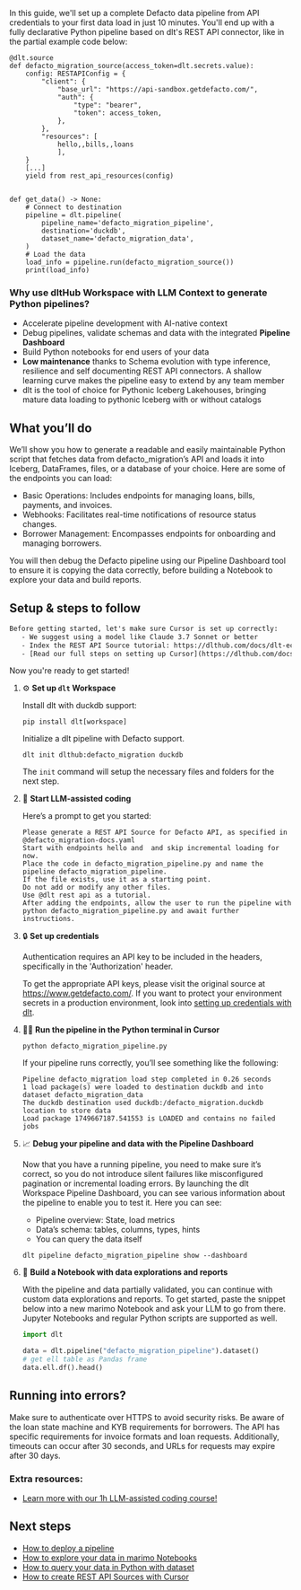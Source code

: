 In this guide, we'll set up a complete Defacto data pipeline from API credentials to your first data load in just 10 minutes. You'll end up with a fully declarative Python pipeline based on dlt's REST API connector, like in the partial example code below:

```python-outcome
@dlt.source
def defacto_migration_source(access_token=dlt.secrets.value):
    config: RESTAPIConfig = {
        "client": {
            "base_url": "https://api-sandbox.getdefacto.com/",
            "auth": {
                "type": "bearer",
                "token": access_token,
            },
        },
        "resources": [
            hello,,bills,,loans
            ],
    }
    [...]
    yield from rest_api_resources(config)


def get_data() -> None:
    # Connect to destination
    pipeline = dlt.pipeline(
        pipeline_name='defacto_migration_pipeline',
        destination='duckdb',
        dataset_name='defacto_migration_data', 
    )
    # Load the data
    load_info = pipeline.run(defacto_migration_source())
    print(load_info) 
```

### Why use dltHub Workspace with LLM Context to generate Python pipelines?

- Accelerate pipeline development with AI-native context
- Debug pipelines, validate schemas and data with the integrated **Pipeline Dashboard**
- Build Python notebooks for end users of your data
- **Low maintenance** thanks to Schema evolution with type inference, resilience and self documenting REST API connectors. A shallow learning curve makes the pipeline easy to extend by any team member
- dlt is the tool of choice for Pythonic Iceberg Lakehouses, bringing mature data loading to pythonic Iceberg with or without catalogs

## What you’ll do

We’ll show you how to generate a readable and easily maintainable Python script that fetches data from defacto_migration’s API and loads it into Iceberg, DataFrames, files, or a database of your choice. Here are some of the endpoints you can load:

- Basic Operations: Includes endpoints for managing loans, bills, payments, and invoices.
- Webhooks: Facilitates real-time notifications of resource status changes.
- Borrower Management: Encompasses endpoints for onboarding and managing borrowers.

You will then debug the Defacto pipeline using our Pipeline Dashboard tool to ensure it is copying the data correctly, before building a Notebook to explore your data and build reports.

## Setup & steps to follow

```default
Before getting started, let's make sure Cursor is set up correctly:
   - We suggest using a model like Claude 3.7 Sonnet or better
   - Index the REST API Source tutorial: https://dlthub.com/docs/dlt-ecosystem/verified-sources/rest_api/ and add it to context as **@dlt rest api**
   - [Read our full steps on setting up Cursor](https://dlthub.com/docs/dlt-ecosystem/llm-tooling/cursor-restapi#23-configuring-cursor-with-documentation)
```

Now you're ready to get started!

1. ⚙️ **Set up `dlt` Workspace**
    
    Install dlt with duckdb support:
    ```shell
    pip install dlt[workspace]
    ```

    Initialize a dlt pipeline with Defacto support.
    ```shell
    dlt init dlthub:defacto_migration duckdb
    ```

    The `init` command will setup the necessary files and folders for the next step.
    
2. 🤠 **Start LLM-assisted coding**
    
    Here’s a prompt to get you started:
    
    ```prompt
    Please generate a REST API Source for Defacto API, as specified in @defacto_migration-docs.yaml 
    Start with endpoints hello and  and skip incremental loading for now. 
    Place the code in defacto_migration_pipeline.py and name the pipeline defacto_migration_pipeline. 
    If the file exists, use it as a starting point. 
    Do not add or modify any other files. 
    Use @dlt rest api as a tutorial. 
    After adding the endpoints, allow the user to run the pipeline with python defacto_migration_pipeline.py and await further instructions.
    ```

    
3. 🔒 **Set up credentials** 
    
    Authentication requires an API key to be included in the headers, specifically in the 'Authorization' header.
    
    To get the appropriate API keys, please visit the original source at https://www.getdefacto.com/.
    If you want to protect your environment secrets in a production environment, look into [setting up credentials with dlt](https://dlthub.com/docs/walkthroughs/add_credentials).
    
4. 🏃‍♀️ **Run the pipeline in the Python terminal in Cursor**
    
    ```shell
    python defacto_migration_pipeline.py
    ```
    
    If your pipeline runs correctly, you’ll see something like the following:
    
    ```shell
    Pipeline defacto_migration load step completed in 0.26 seconds
    1 load package(s) were loaded to destination duckdb and into dataset defacto_migration_data
    The duckdb destination used duckdb:/defacto_migration.duckdb location to store data
    Load package 1749667187.541553 is LOADED and contains no failed jobs
    ```
    
5. 📈 **Debug your pipeline and data with the Pipeline Dashboard**

    Now that you have a running pipeline, you need to make sure it’s correct, so you do not introduce silent failures like misconfigured pagination or incremental loading errors. By launching the dlt Workspace Pipeline Dashboard, you can see various information about the pipeline to enable you to test it. Here you can see:
    - Pipeline overview: State, load metrics
    - Data’s schema: tables, columns, types, hints
    - You can query the data itself
    
    ```shell
    dlt pipeline defacto_migration_pipeline show --dashboard
    ```
    
6. 🐍 **Build a Notebook with data explorations and reports**

    With the pipeline and data partially validated, you can continue with custom data explorations and reports. To get started, paste the snippet below into a new marimo Notebook and ask your LLM to go from there. Jupyter Notebooks and regular Python scripts are supported as well.

    
    ```python
    import dlt

   data = dlt.pipeline("defacto_migration_pipeline").dataset()
   # get ell table as Pandas frame
   data.ell.df().head()
    ```

## Running into errors?

Make sure to authenticate over HTTPS to avoid security risks. Be aware of the loan state machine and KYB requirements for borrowers. The API has specific requirements for invoice formats and loan requests. Additionally, timeouts can occur after 30 seconds, and URLs for requests may expire after 30 days.

### Extra resources:

- [Learn more with our 1h LLM-assisted coding course!](https://www.youtube.com/watch?v=GGid70rnJuM)

## Next steps

- [How to deploy a pipeline](https://dlthub.com/docs/walkthroughs/deploy-a-pipeline)
- [How to explore your data in marimo Notebooks](https://dlthub.com/docs/general-usage/dataset-access/marimo)
- [How to query your data in Python with dataset](https://dlthub.com/docs/general-usage/dataset-access/dataset)
- [How to create REST API Sources with Cursor](https://dlthub.com/docs/dlt-ecosystem/llm-tooling/cursor-restapi)